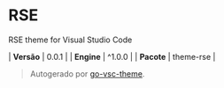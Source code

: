 # RSE

RSE theme for Visual Studio Code

| **Versão** | 0.0.1 |
| **Engine** | ^1.0.0 |
| **Pacote** | theme-rse |

> Autogerado por [go-vsc-theme](https://github.com/natalbu/go-vsc-theme).

